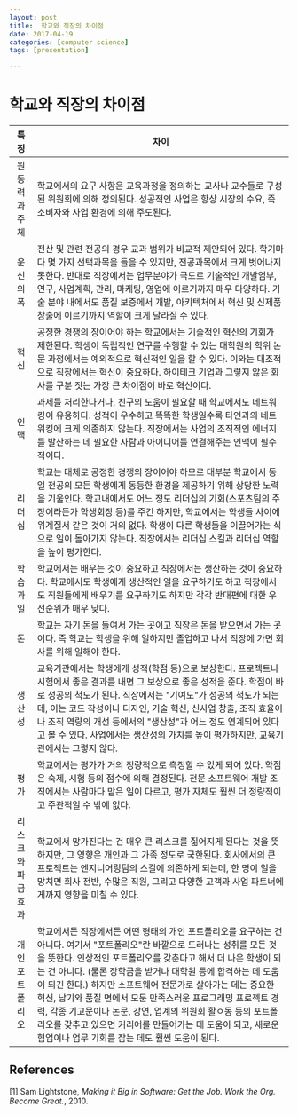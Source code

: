```yaml
---
layout: post
title:  학교와 직장의 차이점
date: 2017-04-19
categories: [computer science]
tags: [presentation]

---
```




# 학교와 직장의 차이점

| 특징   | 차이  |
|:---:|---|
| 원동력과 주체   | 학교에서의 요구 사항은 교육과정을 정의하는 교사나 교수들로 구성된 위원회에 의해 정의된다. 성공적인 사업은 항상 시장의 수요, 즉 소비자와 사업 환경에 의해 주도된다. |
| 운신의 폭  | 전산 및 관련 전공의 경우 교과 범위가 비교적 제안되어 있다. 학기마다 몇 가지 선택과목을 들을 수 있지만, 전공과목에서 크게 벗어나지 못한다. 반대로 직장에서는 업무분야가 극도로 기술적인 개발엄부, 연구, 사업계획, 관리, 마케팅, 영업에 이르기까지 매우 다양하다. 기술 분야 내에서도 품질 보증에서 개발, 아키텍처에서 혁신 및 신제품 창출에 이르기까지 역할이 크게 달라질 수 있다.  |
| 혁신  | 공정한 경쟁의 장이어야 하는 학교에서는 기술적인 혁신의 기회가 제한된다. 학생이 독립적인 연구를 수행할 수 있는 대학원의 학위 논문 과정에서는 예외적으로 혁신적인 일을 할 수 있다. 이와는 대조적으로 직장에서는 혁신이 중요하다. 하이테크 기업과 그렇지 않은 회사를 구분 짓는 가장 큰 차이점이 바로 혁신이다. |
| 인맥  | 과제를 처리한다거나, 친구의 도움이 필요할 때 학교에서도 네트워킹이 유용하다. 성적이 우수하고 똑똑한 학생일수록 타인과의 네트워킹에 크게 의존하지 않는다. 직장에서는 사업의 조직적인 에너지를 발산하는 데 필요한 사람과 아이디어를 연결해주는 인맥이 필수적이다. |
| 리더십  | 학교는 대체로 공정한 경쟁의 장이어야 하므로 대부분 학교에서 동일 전공의 모든 학생에게 동등한 환경을 제공하기 위해 상당한 노력을 기울인다. 학교내에서도 어느 정도 리더십의 기회(스포츠팀의 주장이라든가 학생회장 등)를 주긴 하지만, 학교에서는 학생들 사이에 위계질서 같은 것이 거의 없다. 학생이 다른 학생들을 이끌어가는 식으로 일이 돌아가지 않는다. 직장에서는 리더십 스킬과 리더십 역할을 높이 평가한다.  |
| 학습과 일  | 학교에서는 배우는 것이 중요하고 직장에서는 생산하는 것이 중요하다. 학교에서도 학생에게 생산적인 일을 요구하기도 하고 직장에서도 직원들에게 배우기를 요구하기도 하지만 각각 반대편에 대한 우선순위가 매우 낮다.  |
| 돈  | 학교는 자기 돈을 들여서 가는 곳이고 직장은 돈을 받으면서 가는 곳이다. 즉 학교는 학생을 위해 일하지만 졸업하고 나서 직장에 가면 회사를 위해 일해야 한다.  |
| 생산성  | 교육기관에서는 학생에게 성적(학점 등)으로 보상한다. 프로젝트나 시험에서 좋은 결과를 내면 그 보상으로 좋은 성적을 준다. 학점이 바로 성공의 척도가 된다. 직장에서는 "기여도"가 성공의 척도가 되는데, 이는 코드 작성이나 디자인, 기술 혁신, 신사업 창출, 조직 효율이나 조직 역량의 개선 등에서의 "생산성"과 어느 정도 연계되어 있다고 볼 수 있다. 사업에서는 생산성의 가치를 높이 평가하지만, 교육기관에서는 그렇지 않다.   |
| 평가  | 학교에서는 평가가 거의 정량적으로 측정할 수 있게 되어 있다. 학점은 숙제, 시험 등의 점수에 의해 결정된다. 전문 소프트웨어 개발 조직에서는 사람마다 맡은 일이 다르고, 평가 자체도 훨씬 더 정량적이고 주관적일 수 밖에 없다.  |
| 리스크와 파급효과  | 학교에서 망가진다는 건 매우 큰 리스크를 짊어지게 된다는 것을 뜻하지만, 그 영향은 개인과 그 가족 정도로 국한된다. 회사에서의 큰 프로젝트는 엔지니어링팀의 스킬에 의존하게 되는데, 한 명이 일을 망치면 회사 전반, 수많은 직원, 그리고 다양한 고객과 사업 파트너에게까지 영향을 미칠 수 있다.  |
| 개인 포트폴리오  | 학교에서든 직장에서든 어떤 형태의 개인 포트폴리오를 요구하는 건 아니다. 여기서 "포트폴리오"란 바깥으로 드러나는 성취를 모든 것을 뜻한다. 인상적인 포트폴리오를 갖춘다고 해서 더 나은 학생이 되는 건 아니다. (물론 장학금을 받거나 대학원 등에 합격하는 데 도움이 되긴 한다.) 하지만 소프트웨어 전문가로 살아가는 데는 중요한 혁신, 남기와 품질 면에서 모둔 만족스러운 프로그래밍 프로젝트 경력, 각종 기고문이나 논문, 강연, 업계의 위원회 활ㅇ동 등의 포트폴리오를 갖추고 있으면 커리어를 만들어가는 데 도움이 되고, 새로운 협업이나 업무 기회를 잡는 데도 훨씬 도움이 된다.  |

## References

[1] Sam Lightstone, *Making it Big in Software: Get the Job. Work the Org. Become Great.*, 2010.